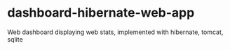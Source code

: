 dashboard-hibernate-web-app
===========================

Web dashboard displaying web stats, implemented with hibernate, tomcat, sqlite
